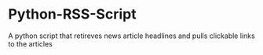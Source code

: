 # Python-RSS-Script
A python script that retireves news article headlines and pulls clickable links to the articles
